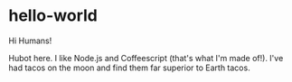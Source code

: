 hello-world
===========

Hi Humans!

Hubot here.  I like Node.js and Coffeescript (that's what I'm made of!).
I've had tacos on the moon and find them far superior to Earth tacos.
